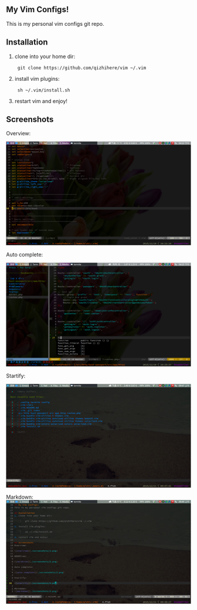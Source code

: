 ## My Vim Configs!
This is my personal vim configs git repo.

## Installation
1. clone into your home dir:

        git clone https://github.com/qizhihere/vim ~/.vim

2. install vim plugins:

        sh ~/.vim/install.sh

3. restart vim and enjoy!

## Screenshots
Overview:

![overview](./screenshots/1.png)

Auto complete:

![auto complete](./screenshots/3.png)

Startify:

![startify](./screenshots/4.png)

Markdown:
![markdown](./screenshots/5.png)
